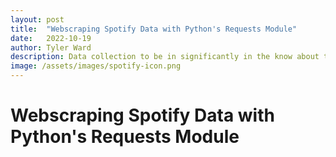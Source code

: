```yaml
---
layout: post
title:  "Webscraping Spotify Data with Python's Requests Module"
date:   2022-10-19
author: Tyler Ward
description: Data collection to be in significantly in the know about today's music hits
image: /assets/images/spotify-icon.png
---
```


# Webscraping Spotify Data with Python's Requests Module
